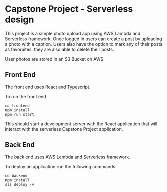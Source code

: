 # Capstone Project - Serverless design

This project is a simple photo upload app using AWS Lambda and Serverless framework. Once logged in users can create a post by uploading a photo with a caption. Users also have the option to mark any of their posts as favoruites, they are also able to delete their posts.

User photos are stored in an S3 Bucket on AWS

## Front End

The front end uses React and Typescript.

To run the front end

```
cd frontend
npm install
npm run start
```

This should start a development server with the React application that will interact with the serverless Capstone Project application.

## Back End

The back end uses AWS Lambda and Serverless framework.

To deploy an application run the following commands:

```
cd backend
npm install
sls deploy -v
```
